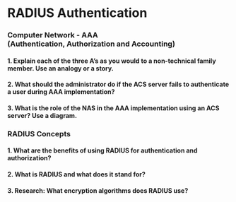 # RADIUS Authentication
### Computer Network - AAA <br/> (Authentication, Authorization and Accounting) 

#### 1. Explain each of the three A’s as you would to a non-technical family member. Use an analogy or a story. <br/>


#### 2. What should the administrator do if the ACS server fails to authenticate a user during AAA implementation?<br/>


#### 3. What is the role of the NAS in the AAA implementation using an ACS server? Use a diagram.<br/>

### RADIUS Concepts

#### 1. What are the benefits of using RADIUS for authentication and authorization? <br/>

#### 2. What is RADIUS and what does it stand for? <br/>

#### 3. Research: What encryption algorithms does RADIUS use? <br/>